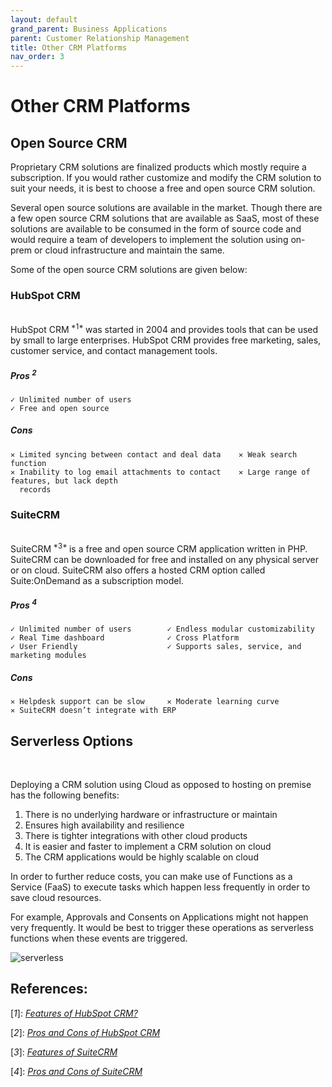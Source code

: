 ```yaml
---
layout: default
grand_parent: Business Applications
parent: Customer Relationship Management
title: Other CRM Platforms
nav_order: 3
---
```


# Other CRM Platforms

## Open Source CRM
 
 Proprietary CRM solutions are finalized products which mostly require a subscription. If you would rather customize and modify the CRM solution to suit your needs, it is best to choose a free and open source CRM solution.

 Several open source solutions are available in the market. Though there are a few open source CRM solutions that are available as SaaS, most of these solutions are available to be consumed in the form of source code and would require a team of developers to implement the solution using on-prem or cloud infrastructure and maintain the same.

 Some of the open source CRM solutions are given below:

### HubSpot CRM
<br />
HubSpot CRM<sup> *1* </sup> was started in 2004 and provides tools that can be used by small to large enterprises. HubSpot CRM provides free marketing, sales, customer service, and contact management tools.


##### Pros <sup> *2* </sup>

    ✓ Unlimited number of users                        
    ✓ Free and open source                            

##### Cons

    ✕ Limited syncing between contact and deal data    ✕ Weak search function
    ✕ Inability to log email attachments to contact    ✕ Large range of features, but lack depth
      records

### SuiteCRM
<br />
SuiteCRM<sup> *3* </sup> is a free and open source CRM application written in PHP. SuiteCRM can be downloaded for free and installed on any physical server or on cloud. SuiteCRM also offers a hosted CRM option called Suite:OnDemand as a subscription model.

    
##### Pros <sup> *4* </sup>

    ✓ Unlimited number of users        ✓ Endless modular customizability
    ✓ Real Time dashboard              ✓ Cross Platform
    ✓ User Friendly                    ✓ Supports sales, service, and marketing modules                  

##### Cons

    ✕ Helpdesk support can be slow     ✕ Moderate learning curve
    ✕ SuiteCRM doesn’t integrate with ERP


## Serverless Options
<br />

 Deploying a CRM solution using Cloud as opposed to hosting on premise has the following benefits:

  1. There is no underlying hardware or infrastructure or maintain
  2. Ensures high availability and resilience
  3. There is tighter integrations with other cloud products
  4. It is easier and faster to implement a CRM solution on cloud
  5. The CRM applications would be highly scalable on cloud

  In order to further reduce costs, you can make use of Functions as a Service (FaaS) to execute tasks which happen less frequently in order to save cloud resources. 
  
  For example, Approvals and Consents on Applications might not happen very frequently. It would be best to trigger these operations as serverless functions when these events are triggered. 

  ![serverless](/assets/images/example-serverless.png)

## References: 

\[*1*\]: [*Features of HubSpot CRM?*](https://www.hubspot.com/pricing/crm) 

\[*2*\]: [*Pros and Cons of HubSpot CRM*](https://www.newbreedmarketing.com/blog/infographic-pros-and-cons-of-the-hubspot-crm) 

\[*3*\]: [*Features of SuiteCRM*](https://suitecrm.com/features/) 

\[*4*\]: [*Pros and Cons of SuiteCRM*](https://crm.org/crmland/open-source-crm) 

